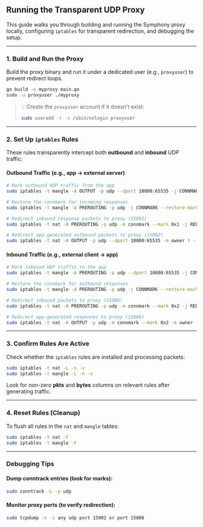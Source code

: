 ## Running the Transparent UDP Proxy

This guide walks you through building and running the Symphony proxy locally, configuring `iptables` for transparent redirection, and debugging the setup.

---

### 1. Build and Run the Proxy

Build the proxy binary and run it under a dedicated user (e.g., `proxyuser`) to prevent redirect loops.

```bash
go build -o myproxy main.go
sudo -u proxyuser ./myproxy
```

> 💡 Create the `proxyuser` account if it doesn't exist:
>
> ```bash
> sudo useradd -r -s /sbin/nologin proxyuser
> ```

---

### 2. Set Up `iptables` Rules

These rules transparently intercept both **outbound** and **inbound** UDP traffic:

#### Outbound Traffic (e.g., app → external server)

```bash
# Mark outbound UDP traffic from the app
sudo iptables -t mangle -A OUTPUT -p udp --dport 10000:65535 -j CONNMARK --set-mark 0x1

# Restore the connmark for incoming responses
sudo iptables -t mangle -A PREROUTING -p udp -j CONNMARK --restore-mark

# Redirect inbound response packets to proxy (15002)
sudo iptables -t nat -A PREROUTING -p udp -m connmark --mark 0x1 -j REDIRECT --to-port 15002

# Redirect app-generated outbound packets to proxy (15002)
sudo iptables -t nat -A OUTPUT -p udp --dport 10000:65535 -m owner ! --uid-owner proxyuser -j REDIRECT --to-ports 15002
```

#### Inbound Traffic (e.g., external client → app)

```bash
# Mark inbound UDP traffic to the app
sudo iptables -t mangle -A PREROUTING -p udp --dport 10000:65535 -j CONNMARK --set-mark 0x2

# Restore the connmark for outbound responses
sudo iptables -t mangle -A PREROUTING -p udp -j CONNMARK --restore-mark

# Redirect inbound packets to proxy (15006)
sudo iptables -t nat -A PREROUTING -p udp -m connmark --mark 0x2 -j REDIRECT --to-port 15006

# Redirect app-generated responses to proxy (15006)
sudo iptables -t nat -A OUTPUT -p udp -m connmark --mark 0x2 -m owner ! --uid-owner proxyuser -j REDIRECT --to-port 15006
```

---

### 3. Confirm Rules Are Active

Check whether the `iptables` rules are installed and processing packets:

```bash
sudo iptables -t nat -L -n -v
sudo iptables -t mangle -L -n -v
```

Look for non-zero **pkts** and **bytes** columns on relevant rules after generating traffic.

---

### 4. Reset Rules (Cleanup)

To flush all rules in the `nat` and `mangle` tables:

```bash
sudo iptables -t nat -F
sudo iptables -t mangle -F
```

---

### Debugging Tips

#### Dump conntrack entries (look for marks):

```bash
sudo conntrack -L -p udp
```

#### Monitor proxy ports (to verify redirection):

```bash
sudo tcpdump -n -i any udp port 15002 or port 15006
```